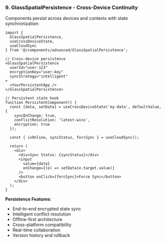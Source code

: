 ### 9. GlassSpatialPersistence - Cross-Device Continuity

Components persist across devices and contexts with state synchronization:

```tsx
import { 
  GlassSpatialPersistence,
  useCrossDeviceState,
  useCloudSync 
} from '@/components/advanced/GlassSpatialPersistence';

// Cross-device persistence
<GlassSpatialPersistence
  userId="user-123"
  encryptionKey="user-key"
  syncStrategy="intelligent"
>
  <YourPersistentApp />
</GlassSpatialPersistence>

// Persistent state hook
function PersistentComponent() {
  const [data, setData] = useCrossDeviceState('my-data', defaultValue, {
    syncOnChange: true,
    conflictResolution: 'latest-wins',
    encryption: true
  });
  
  const { isOnline, syncStatus, forcSync } = useCloudSync();
  
  return (
    <div>
      <div>Sync Status: {syncStatus}</div>
      <input 
        value={data} 
        onChange={(e) => setData(e.target.value)}
      />
      <button onClick={forcSync}>Force Sync</button>
    </div>
  );
}
```

**Persistence Features**:
- End-to-end encrypted state sync
- Intelligent conflict resolution
- Offline-first architecture
- Cross-platform compatibility
- Real-time collaboration
- Version history and rollback
